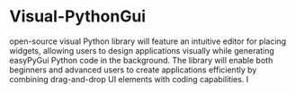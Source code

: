 # Visual-PythonGui
 open-source visual Python library will feature an intuitive editor for placing widgets, allowing users to design applications visually while generating easyPyGui Python code in the background. The library will enable both beginners and advanced users to create applications efficiently by combining drag-and-drop UI elements with coding capabilities. I
